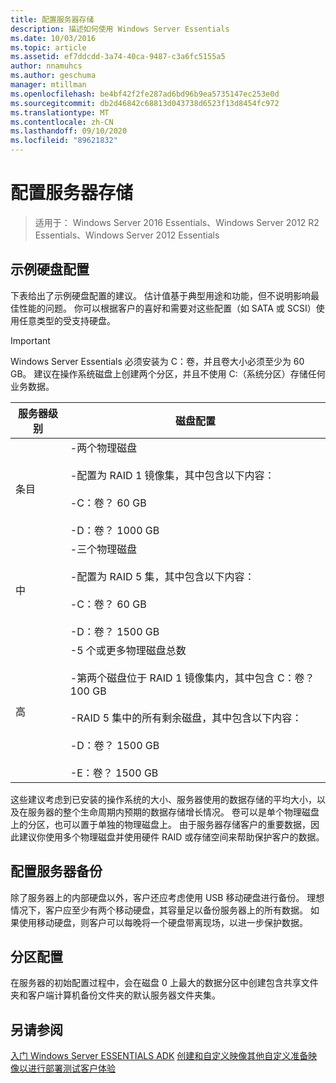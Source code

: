 ```yaml
---
title: 配置服务器存储
description: 描述如何使用 Windows Server Essentials
ms.date: 10/03/2016
ms.topic: article
ms.assetid: ef7ddcdd-3a74-40ca-9487-c3a6fc5155a5
author: nnamuhcs
ms.author: geschuma
manager: mtillman
ms.openlocfilehash: be4bf42f2fe287ad6bd96b9ea5735147ec253e0d
ms.sourcegitcommit: db2d46842c68813d043738d6523f13d8454fc972
ms.translationtype: MT
ms.contentlocale: zh-CN
ms.lasthandoff: 09/10/2020
ms.locfileid: "89621832"
---
```

# <a name="configure-server-storage"></a>配置服务器存储

>适用于： Windows Server 2016 Essentials、Windows Server 2012 R2 Essentials、Windows Server 2012 Essentials

## <a name="sample-hard-disk-configurations"></a>示例硬盘配置
 下表给出了示例硬盘配置的建议。 估计值基于典型用途和功能，但不说明影响最佳性能的问题。 你可以根据客户的喜好和需要对这些配置（如 SATA 或 SCSI）使用任意类型的受支持硬盘。

> [!IMPORTANT]
>   Windows Server Essentials 必须安装为 C：卷，并且卷大小必须至少为 60 GB。 建议在操作系统磁盘上创建两个分区，并且不使用 C:（系统分区）存储任何业务数据。

|服务器级别|磁盘配置|
|------------------|------------------------|
|条目|-两个物理磁盘<br /><br /> -配置为 RAID 1 镜像集，其中包含以下内容：<br /><br /> -C：卷？ 60 GB<br /><br /> -D：卷？ 1000 GB|
|中|-三个物理磁盘<br /><br /> -配置为 RAID 5 集，其中包含以下内容：<br /><br /> -C：卷？ 60 GB<br /><br /> -D：卷？ 1500 GB|
|高|-5 个或更多物理磁盘总数<br /><br /> -第两个磁盘位于 RAID 1 镜像集内，其中包含 C：卷？ 100 GB<br /><br /> -RAID 5 集中的所有剩余磁盘，其中包含以下内容：<br /><br /> -D：卷？ 1500 GB<br /><br /> -E：卷？ 1500 GB|

 这些建议考虑到已安装的操作系统的大小、服务器使用的数据存储的平均大小，以及在服务器的整个生命周期内预期的数据存储增长情况。 卷可以是单个物理磁盘上的分区，也可以置于单独的物理磁盘上。 由于服务器存储客户的重要数据，因此建议你使用多个物理磁盘并使用硬件 RAID 或存储空间来帮助保护客户的数据。

## <a name="configuring-your-server-backup"></a>配置服务器备份
 除了服务器上的内部硬盘以外，客户还应考虑使用 USB 移动硬盘进行备份。 理想情况下，客户应至少有两个移动硬盘，其容量足以备份服务器上的所有数据。 如果使用移动硬盘，则客户可以每晚将一个硬盘带离现场，以进一步保护数据。

## <a name="partition-configuration"></a>分区配置
 在服务器的初始配置过程中，会在磁盘 0 上最大的数据分区中创建包含共享文件夹和客户端计算机备份文件夹的默认服务器文件夹集。

## <a name="see-also"></a>另请参阅

 [入门 Windows Server ESSENTIALS ADK](Getting-Started-with-the-Windows-Server-Essentials-ADK.md) [创建和自定义映像](Creating-and-Customizing-the-Image.md)[其他自定义](Additional-Customizations.md)[准备映像以进行部署](Preparing-the-Image-for-Deployment.md)[测试客户体验](Testing-the-Customer-Experience.md)

